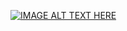 [![IMAGE ALT TEXT HERE](https://img.youtube.com/vi/fRhp0_b3wmA/0.jpg)]([[https://www.youtube.com/watch?v=fRhp0_b3wmA]](https://www.youtube.com/watch?v=fRhp0_b3wmA))
